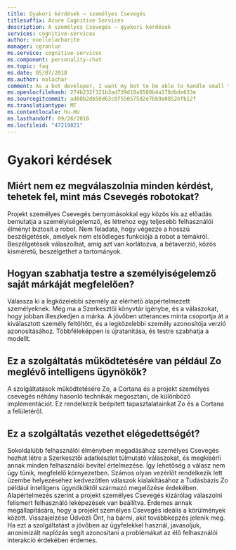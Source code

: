 ```yaml
---
title: Gyakori kérdések – személyes Csevegés
titlesuffix: Azure Cognitive Services
description: A személyes Csevegés – gyakori kérdések
services: cognitive-services
author: noellelacharite
manager: cgronlun
ms.service: cognitive-services
ms.component: personality-chat
ms.topic: faq
ms.date: 05/07/2018
ms.author: nolachar
comment: As a bot developer, I want my bot to be able to handle small talk in a consistent tone so that my bot appears more complete and conversational.
ms.openlocfilehash: 274b232f321b3ad739d18a8580b4a178dbde633e
ms.sourcegitcommit: ad08b2db50d63c8f550575d2e7bb9a0852efb12f
ms.translationtype: MT
ms.contentlocale: hu-HU
ms.lasthandoff: 09/26/2018
ms.locfileid: "47219821"
---
```

# <a name="frequently-asked-questions"></a>Gyakori kérdések

## <a name="why-doesnt-this-answer-every-question-i-ask-it-like-other-chat-bots"></a>Miért nem ez megválaszolnia minden kérdést, tehetek fel, mint más Csevegés robotokat?

Projekt személyes Csevegés benyomásokkal egy közös kis az előadás bemutatja a személyiségelemző, és létrehoz egy teljesebb felhasználói élményt biztosít a robot. Nem feladata, hogy végezze a hosszú beszélgetések, amelyek nem elsődleges funkciója a robot a témákról. Beszélgetések válaszolhat, amíg azt van korlátozva, a bétaverzió, közös kisméretű, beszélgethet a tartományok.

## <a name="how-can-i-customize-the-personality-to-suit-my-brand"></a>Hogyan szabhatja testre a személyiségelemző saját márkáját megfelelően?

Válassza ki a legközelebbi személy az elérhető alapértelmezett személyeknek. Még ma a Szerkesztői könyvtár igénybe, és a válaszokat, hogy jobban illeszkedjen a márka. A jövőben utterances minta csoportja át a kiválasztott személy feltöltött, és a legközelebbi személy azonosítója verzió azonosításához. Többféleképpen is újratanítása, és testre szabhatja a modellt.

## <a name="is-this-service-powering-existing-intelligent-agents-such-as-zo"></a>Ez a szolgáltatás működtetésére van például Zo meglévő intelligens ügynökök?

A szolgáltatások működtetésére Zo, a Cortana és a projekt személyes csevegés néhány hasonló technikák megosztani, de különböző implementációt. Ez rendelkezik beépített tapasztalatainkat Zo és a Cortana a felületéről.

## <a name="can-this-service-lead-to-bad-customer-experiences"></a>Ez a szolgáltatás vezethet elégedettségét?

Sokoldalúbb felhasználói élményben megadásához személyes Csevegés hozhat létre a Szerkesztői adatkészlet túlmutató válaszokat, és megkísérli annak minden felhasználói bevitel értelmezése. Így lehetőség a válasz nem úgy tűnik, megfelelő környezetben. Számos olyan vezérlőt rendelkezik lett üzembe helyezéséhez kedvezőtlen válaszok kialakításához a Tudásbázis Zo például intelligens ügynököktől származó megelőzése érdekében. Alapértelmezés szerint a projekt személyes Csevegés kizárólag válaszolni felismert felhasználó leképezések van beállítva. Érdemes annak megállapítására, hogy a projekt személyes Csevegés ideális a körülmények között. Visszajelzése Üdvözli Önt, ha bármi, akit továbbképzés jelenik meg. Ha ezt a szolgáltatást a jövőben az ügyfelekkel használ, javasoljuk, anonimizált naplózás segít azonosítani a problémákat az élő felhasználói interakció érdekében érdemes.